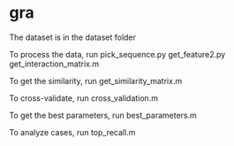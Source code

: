 # gra


The dataset is in the dataset folder

To process the data, run pick_sequence.py get_feature2.py get_interaction_matrix.m

To get the similarity, run get_similarity_matrix.m

To cross-validate, run cross_validation.m

To get the best parameters, run best_parameters.m

To analyze cases, run top_recall.m

